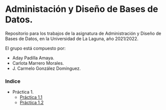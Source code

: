 # Administación y Diseño de Bases de Datos.
Repositorio para los trabajos de la asignatura de Administración y Diseño de Bases de Datos, en la Universidad de La Laguna, año 2021/2022.

El grupo está compuesto por:
 - Aday Padilla Amaya.
 - Carlota Marrero Morales.
 - J. Carmelo González Domínguez.


### Indice
 - Práctica 1.
     - [Práctica 1.1](./pr1/pr1.1/README.md)
     - [Práctica 1.2](./pr1/pr1.2/README.md)